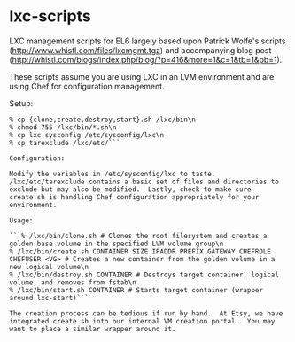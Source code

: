 lxc-scripts
===========

LXC management scripts for EL6 largely based upon Patrick Wolfe's scripts (http://www.whistl.com/files/lxcmgmt.tgz) and accompanying blog post (http://whistl.com/blogs/index.php/blog/?p=416&more=1&c=1&tb=1&pb=1).

These scripts assume you are using LXC in an LVM environment and are using Chef for configuration management.

Setup:

```% mkdir -p /lxc/{bin,etc}\n
% cp {clone,create,destroy,start}.sh /lxc/bin\n
% chmod 755 /lxc/bin/*.sh\n
% cp lxc.sysconfig /etc/sysconfig/lxc\n
% cp tarexclude /lxc/etc/```

Configuration:

Modify the variables in /etc/sysconfig/lxc to taste.  /lxc/etc/tarexclude contains a basic set of files and directories to exclude but may also be modified.  Lastly, check to make sure create.sh is handling Chef configuration appropriately for your environment.

Usage:

```% /lxc/bin/clone.sh # Clones the root filesystem and creates a golden base volume in the specified LVM volume group\n
% /lxc/bin/create.sh CONTAINER SIZE IPADDR PREFIX GATEWAY CHEFROLE CHEFUSER <VG> # Creates a new container from the golden volume in a new logical volume\n
% /lxc/bin/destroy.sh CONTAINER # Destroys target container, logical volume, and removes from fstab\n
% /lxc/bin/start.sh CONTAINER # Starts target container (wrapper around lxc-start)```

The creation process can be tedious if run by hand.  At Etsy, we have integrated create.sh into our internal VM creation portal.  You may want to place a similar wrapper around it.
